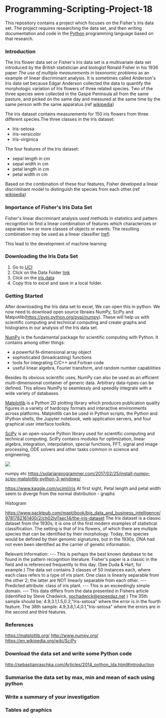 # Programming-Scripting-Project-18
This repository contains a project which focuses on the Fisher's Iris data set. The project requires researching the data set, and then writing documentation and code in the [Python](https://www.python.org/) programming language based on that research. 

### Introduction
The Iris flower data set or Fisher's Iris data set is a multivariate data set introduced by the British statistician and biologist Ronald Fisher in his 1936 paper *The use of multiple measurements in taxonomic problems* as an example of linear discriminant analysis. It is sometimes called Anderson's Iris data set because Edgar Anderson collected the data to quantify the morphologic variation of Iris flowers of three related species. Two of the three species were collected in the Gaspé Peninsula all from the same pasture, and picked on the same day and measured at the same time by the same person with the same apparatus.(ref [wikipedia](https://en.wikipedia.org/wiki/Iris_flower_data_set))

The iris dataset contains measurements for 150 iris flowers from three different species.The three classes in the Iris dataset:
 * Iris-setosa 
 * Iris-versicolor 
 * Iris-virginica 

The four features of the Iris dataset:
 * sepal length in cm
 * sepal width in cm
 * petal length in cm
 * petal width in cm

Based on the combination of these four features, Fisher developed a linear discriminant model to distinguish the species from each other.(ref [wikipedia](https://en.wikipedia.org/wiki/Iris_flower_data_set))

### Importance of Fisher's Iris Data Set
Fisher's linear discriminant analysis used methods in statistics and pattern recognition to find a linear combination of features which characterizes or separates two or more classes of objects or events. The resulting combination may be used as a linear classifier ([ref](https://pdfs.semanticscholar.org/1ab8/ea71fbef3b55b69e142897fadf43b3269463.pdf))

This lead to the development of machine learning

### Downloading the Iris Data Set
 1. Go to [UCI](https://archive.ics.uci.edu/ml/datasets/iris) 
 2. Click on the Data Folder [link](https://archive.ics.uci.edu/ml/machine-learning-databases/iris/)
 3. Click on the [iris.data](https://archive.ics.uci.edu/ml/machine-learning-databases/iris/iris.data)
 4. Copy this to excel and save in a local folder.

### Getting Started
After downloading the Iris data set to excel, We can open this in python. We now need to download open source libraies NumPy, SciPy and Matpotlib(https://pypi.python.org/pypi/numpy). These will help us with scientific computing and technical computing and create graphs and histograms in our analysis of the Iris data set.


[NumPy](http://www.numpy.org/) is the fundamental package for scientific computing with Python. It contains among other things:
 * a powerful N-dimensional array object
 * sophisticated (broadcasting) functions
 * tools for integrating C/C++ and Fortran code
 * useful linear algebra, Fourier transform, and random number capabilities
 
Besides its obvious scientific uses, NumPy can also be used as an efficient multi-dimensional container of generic data. Arbitrary data-types can be defined. This allows NumPy to seamlessly and speedily integrate with a wide variety of databases.

[Matplotlib](https://matplotlib.org/) is a Python 2D plotting library which produces publication quality figures in a variety of hardcopy formats and interactive environments across platforms. Matplotlib can be used in Python scripts, the Python and IPython shells, the Jupyter notebook, web application servers, and four graphical user interface toolkits.

[SciPy](https://en.wikipedia.org/wiki/SciPy) is an open-source Python library used for scientific computing and technical computing.
SciPy contains modules for optimization, linear algebra, integration, interpolation, special functions, FFT, signal and image processing, ODE solvers and other tasks common in science and engineering.


![](TopFive.jpeg)





numpy etc https://solarianprogrammer.com/2017/02/25/install-numpy-scipy-matplotlib-python-3-windows/




https://www.kaggle.com/uciml/iris
At first sight, Petal length and petal width seem to diverge from the normal distribution - graphs

Histogram

https://www.packtpub.com/mapt/book/big_data_and_business_intelligence/9781782161400/2/ch02lvl1sec14/the-iris-dataset
The Iris dataset is a classic dataset from the 1930s; it is one of the first modern examples of statistical classification.
The setting is that of Iris flowers, of which there are multiple species that can be identified by their morphology. Today, the species would be defined by their genomic signatures, but in the 1930s, DNA had not even been identified as the carrier of genetic information.

 Relevant Information:
   --- This is perhaps the best known database to be found in the pattern
       recognition literature.  Fisher's paper is a classic in the field
       and is referenced frequently to this day.  (See Duda & Hart, for
       example.)  The data set contains 3 classes of 50 instances each,
       where each class refers to a type of iris plant.  One class is
       linearly separable from the other 2; the latter are NOT linearly
       separable from each other.
   --- Predicted attribute: class of iris plant.
   --- This is an exceedingly simple domain.
   --- This data differs from the data presented in Fishers article
	(identified by Steve Chadwick,  spchadwick@espeedaz.net )
	The 35th sample should be: 4.9,3.1,1.5,0.2,"Iris-setosa"
	where the error is in the fourth feature.
	The 38th sample: 4.9,3.6,1.4,0.1,"Iris-setosa"
	where the errors are in the second and third features.  


### References
https://matplotlib.org/
http://www.numpy.org/
https://en.wikipedia.org/wiki/SciPy


### Download the data set and write some Python code
http://sebastianraschka.com/Articles/2014_python_lda.html#introduction

### Summarise the data set by max, min and mean of each using python

### Write a summary of your investigation

### Tables ad graphics
